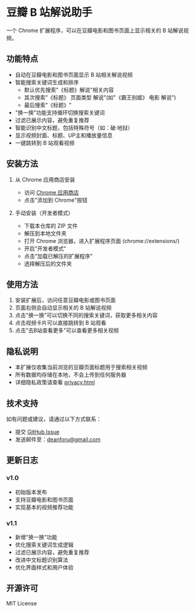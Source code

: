 # 豆瓣 B 站解说助手

一个 Chrome 扩展程序，可以在豆瓣电影和图书页面上显示相关的 B 站解说视频。

## 功能特点

- 自动在豆瓣电影和图书页面显示 B 站相关解说视频
- 智能搜索关键词生成和排序
  - 默认优先搜索"《标题》解说"相关内容
  - 其次搜索"《标题》 页面类型 解说"(如"《霸王别姬》 电影 解说")
  - 最后搜索"《标题》"
- "换一换"功能支持循环切换搜索关键词
- 过滤已展示内容，避免重复推荐
- 智能识别中文标题，包括特殊符号（如：破·地狱）
- 显示视频封面、标题、UP主和播放量信息
- 一键跳转到 B 站观看视频

## 安装方法

1. 从 Chrome 应用商店安装
   - 访问 [Chrome 应用商店](https://chrome.google.com/webstore/detail/your-extension-id)
   - 点击"添加到 Chrome"按钮

2. 手动安装（开发者模式）
   - 下载本仓库的 ZIP 文件
   - 解压到本地文件夹
   - 打开 Chrome 浏览器，进入扩展程序页面 (chrome://extensions/)
   - 开启"开发者模式"
   - 点击"加载已解压的扩展程序"
   - 选择解压后的文件夹

## 使用方法

1. 安装扩展后，访问任意豆瓣电影或图书页面
2. 页面右侧会自动显示相关的 B 站解说视频
3. 点击"换一换"可以切换不同的搜索关键词，获取更多相关内容
4. 点击视频卡片可以直接跳转到 B 站观看
5. 点击"去B站查看更多"可以查看更多相关视频

## 隐私说明

- 本扩展仅收集当前浏览的豆瓣页面标题用于搜索相关视频
- 所有数据均存储在本地，不会上传到任何服务器
- 详细隐私政策请查看 [privacy.html](privacy.html)

## 技术支持

如有问题或建议，请通过以下方式联系：

- 提交 [GitHub Issue](https://github.com/Dean-Moriarty/douban-bilibili-helper/issues)
- 发送邮件至：deanforu@gmail.com

## 更新日志

### v1.0

- 初始版本发布
- 支持豆瓣电影和图书页面
- 实现基本的视频推荐功能

### v1.1

- 新增"换一换"功能
- 优化搜索关键词生成逻辑
- 过滤已展示内容，避免重复推荐
- 改进中文标题识别算法
- 优化界面样式和用户体验

## 开源许可

MIT License 